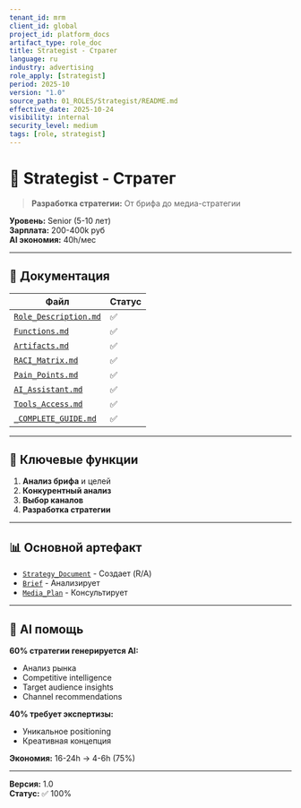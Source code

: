 ```yaml
---
tenant_id: mrm
client_id: global
project_id: platform_docs
artifact_type: role_doc
title: Strategist - Стратег
language: ru
industry: advertising
role_apply: [strategist]
period: 2025-10
version: "1.0"
source_path: 01_ROLES/Strategist/README.md
effective_date: 2025-10-24
visibility: internal
security_level: medium
tags: [role, strategist]
---
```


# 🎯 Strategist - Стратег

> **Разработка стратегии:** От брифа до медиа-стратегии

**Уровень:** Senior (5-10 лет)  
**Зарплата:** 200-400k руб  
**AI экономия:** 40h/мес

---

## 📁 Документация

| Файл | Статус |
|------|--------|
| [`Role_Description.md`](./Role_Description.md) | ✅ |
| [`Functions.md`](./Functions.md) | ✅ |
| [`Artifacts.md`](./Artifacts.md) | ✅ |
| [`RACI_Matrix.md`](./RACI_Matrix.md) | ✅ |
| [`Pain_Points.md`](./Pain_Points.md) | ✅ |
| [`AI_Assistant.md`](./AI_Assistant.md) | ✅ |
| [`Tools_Access.md`](./Tools_Access.md) | ✅ |
| [`_COMPLETE_GUIDE.md`](./_COMPLETE_GUIDE.md) | ✅ |

---

## 🎯 Ключевые функции

1. **Анализ брифа** и целей
2. **Конкурентный анализ**
3. **Выбор каналов**
4. **Разработка стратегии**

---

## 📊 Основной артефакт

- [`Strategy_Document`](../../02_ARTIFACTS/Strategy_Document/) - Создает (R/A)
- [`Brief`](../../02_ARTIFACTS/Brief/) - Анализирует
- [`Media_Plan`](../../02_ARTIFACTS/Media_Plan/) - Консультирует

---

## 🤖 AI помощь

**60% стратегии генерируется AI:**
- Анализ рынка
- Competitive intelligence
- Target audience insights
- Channel recommendations

**40% требует экспертизы:**
- Уникальное positioning
- Креативная концепция

**Экономия:** 16-24h → 4-6h (75%)

---

**Версия:** 1.0  
**Статус:** ✅ 100%

